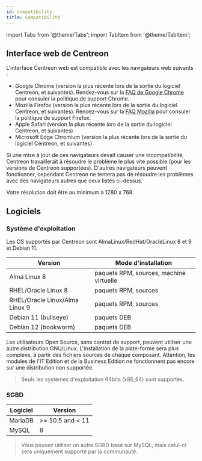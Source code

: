 ```yaml
---
id: compatibility
title: Compatibilité
---
```

import Tabs from '@theme/Tabs';
import TabItem from '@theme/TabItem';

## Interface web de Centreon

L'interface Centreon web est compatible avec les navigateurs web suivants :

* Google Chrome (version la plus récente lors de la sortie du logiciel Centreon, et suivantes).  Rendez-vous sur la [FAQ de Google Chrome](https://support.google.com/chrome/a/answer/188447?hl=fr) pour consuler la politique de support Chrome. 
* Mozilla Firefox (version la plus récente lors de la sortie du logiciel Centreon, et suivantes).  Rendez-vous sur la [FAQ Mozilla](https://www.mozilla.org/en-US/firefox/organizations/faq/) pour consuler la politique de support Firefox.
* Apple Safari (version la plus récente lors de la sortie du logiciel Centreon, et suivantes)
* Microsoft Edge Chromium (version la plus récente lors de la sortie du logiciel Centreon, et suivantes)

Si une mise à jour de ces navigateurs devait causer une incompatibilité, Centreon travaillerait à résoudre le problème le plus vite possible (pour les versions de Centreon supportées). D'autres navigateurs peuvent fonctionner, cependant Centreon ne tentera pas de résoudre les problèmes avec des navigateurs autres que ceux listés ci-dessus.

Votre résolution doit être au minimum à 1280 x 768.

## Logiciels

### Système d'exploitation

Les OS supportés par Centreon sont AlmaLinux/RedHat/OracleLinux 8 et 9 et Debian 11.

| Version                        | Mode d'installation                                   |
|--------------------------------|-------------------------------------------------------|
| Alma Linux 8                   | paquets RPM, sources, machine virtuelle               |
| RHEL/Oracle Linux 8            | paquets RPM, sources                                  |
| RHEL/Oracle Linux/Alma Linux 9 | paquets RPM, sources                                  |
| Debian 11 (bullseye)           | paquets DEB                                           |
| Debian 12 (bookworm)           | paquets DEB                                           |

Les utilisateurs Open Source, sans contrat de support, peuvent utiliser une autre distribution GNU/Linux.
L'installation de la plate-forme sera plus complexe, à partir des fichiers sources de chaque composant.
Attention, les modules de l'IT Edition et de la Business Edition ne fonctionnent pas encore sur une distribution non supportée.

> Seuls les systèmes d'exploitation 64bits (x86_64) sont supportés.

### SGBD

| Logiciel | Version          |
|----------|------------------|
| MariaDB  | >= 10.5 and < 11 |
| MySQL    | 8                |

> Vous pouvez utiliser un autre SGBD basé sur MySQL, mais celui-ci sera uniquement supporté par la communauté.